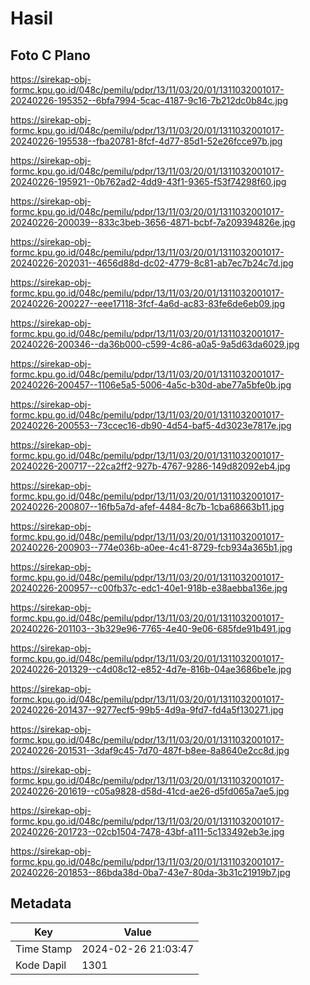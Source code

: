 # Hasil

## Foto C Plano

https://sirekap-obj-formc.kpu.go.id/048c/pemilu/pdpr/13/11/03/20/01/1311032001017-20240226-195352--6bfa7994-5cac-4187-9c16-7b212dc0b84c.jpg

https://sirekap-obj-formc.kpu.go.id/048c/pemilu/pdpr/13/11/03/20/01/1311032001017-20240226-195538--fba20781-8fcf-4d77-85d1-52e26fcce97b.jpg

https://sirekap-obj-formc.kpu.go.id/048c/pemilu/pdpr/13/11/03/20/01/1311032001017-20240226-195921--0b762ad2-4dd9-43f1-9365-f53f74298f60.jpg

https://sirekap-obj-formc.kpu.go.id/048c/pemilu/pdpr/13/11/03/20/01/1311032001017-20240226-200039--833c3beb-3656-4871-bcbf-7a209394826e.jpg

https://sirekap-obj-formc.kpu.go.id/048c/pemilu/pdpr/13/11/03/20/01/1311032001017-20240226-202031--4656d88d-dc02-4779-8c81-ab7ec7b24c7d.jpg

https://sirekap-obj-formc.kpu.go.id/048c/pemilu/pdpr/13/11/03/20/01/1311032001017-20240226-200227--eee17118-3fcf-4a6d-ac83-83fe6de6eb09.jpg

https://sirekap-obj-formc.kpu.go.id/048c/pemilu/pdpr/13/11/03/20/01/1311032001017-20240226-200346--da36b000-c599-4c86-a0a5-9a5d63da6029.jpg

https://sirekap-obj-formc.kpu.go.id/048c/pemilu/pdpr/13/11/03/20/01/1311032001017-20240226-200457--1106e5a5-5006-4a5c-b30d-abe77a5bfe0b.jpg

https://sirekap-obj-formc.kpu.go.id/048c/pemilu/pdpr/13/11/03/20/01/1311032001017-20240226-200553--73ccec16-db90-4d54-baf5-4d3023e7817e.jpg

https://sirekap-obj-formc.kpu.go.id/048c/pemilu/pdpr/13/11/03/20/01/1311032001017-20240226-200717--22ca2ff2-927b-4767-9286-149d82092eb4.jpg

https://sirekap-obj-formc.kpu.go.id/048c/pemilu/pdpr/13/11/03/20/01/1311032001017-20240226-200807--16fb5a7d-afef-4484-8c7b-1cba68663b11.jpg

https://sirekap-obj-formc.kpu.go.id/048c/pemilu/pdpr/13/11/03/20/01/1311032001017-20240226-200903--774e036b-a0ee-4c41-8729-fcb934a365b1.jpg

https://sirekap-obj-formc.kpu.go.id/048c/pemilu/pdpr/13/11/03/20/01/1311032001017-20240226-200957--c00fb37c-edc1-40e1-918b-e38aebba136e.jpg

https://sirekap-obj-formc.kpu.go.id/048c/pemilu/pdpr/13/11/03/20/01/1311032001017-20240226-201103--3b329e96-7765-4e40-9e06-685fde91b491.jpg

https://sirekap-obj-formc.kpu.go.id/048c/pemilu/pdpr/13/11/03/20/01/1311032001017-20240226-201329--c4d08c12-e852-4d7e-816b-04ae3686be1e.jpg

https://sirekap-obj-formc.kpu.go.id/048c/pemilu/pdpr/13/11/03/20/01/1311032001017-20240226-201437--9277ecf5-99b5-4d9a-9fd7-fd4a5f130271.jpg

https://sirekap-obj-formc.kpu.go.id/048c/pemilu/pdpr/13/11/03/20/01/1311032001017-20240226-201531--3daf9c45-7d70-487f-b8ee-8a8640e2cc8d.jpg

https://sirekap-obj-formc.kpu.go.id/048c/pemilu/pdpr/13/11/03/20/01/1311032001017-20240226-201619--c05a9828-d58d-41cd-ae26-d5fd065a7ae5.jpg

https://sirekap-obj-formc.kpu.go.id/048c/pemilu/pdpr/13/11/03/20/01/1311032001017-20240226-201723--02cb1504-7478-43bf-a111-5c133492eb3e.jpg

https://sirekap-obj-formc.kpu.go.id/048c/pemilu/pdpr/13/11/03/20/01/1311032001017-20240226-201853--86bda38d-0ba7-43e7-80da-3b31c21919b7.jpg


## Metadata

| Key        | Value               |
| ---------- | ------------------- |
| Time Stamp | 2024-02-26 21:03:47 |
| Kode Dapil | 1301                |



